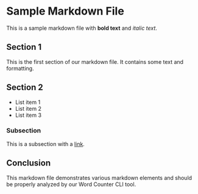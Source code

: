 # Sample Markdown File

This is a sample markdown file with **bold text** and _italic text_.

## Section 1

This is the first section of our markdown file.
It contains some text and formatting.

## Section 2

- List item 1
- List item 2
- List item 3

### Subsection

This is a subsection with a [link](https://example.com).

## Conclusion

This markdown file demonstrates various markdown elements and should
be properly analyzed by our Word Counter CLI tool.
